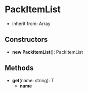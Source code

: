 # PackItemList

- inherit from: Array
## Constructors
* **new PackItemList**(): PackItemList   
## Methods
* **get**(name: string): T   
  * **name**
